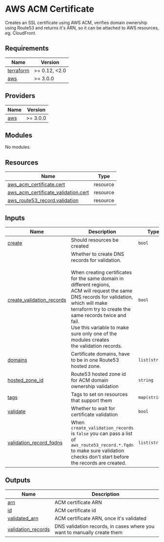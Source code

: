 # AWS ACM Certificate

Creates an SSL certificate using AWS ACM, verifies domain ownership using Route53 and returns it's ARN, so it can be attached to AWS resources, eg. CloudFront.

<!-- prettier-ignore-start -->
<!-- BEGIN_TF_DOCS -->
## Requirements

| Name | Version |
|------|---------|
| <a name="requirement_terraform"></a> [terraform](#requirement\_terraform) | >= 0.12, <2.0 |
| <a name="requirement_aws"></a> [aws](#requirement\_aws) | >= 3.0.0 |

## Providers

| Name | Version |
|------|---------|
| <a name="provider_aws"></a> [aws](#provider\_aws) | >= 3.0.0 |

## Modules

No modules.

## Resources

| Name | Type |
|------|------|
| [aws_acm_certificate.cert](https://registry.terraform.io/providers/hashicorp/aws/latest/docs/resources/acm_certificate) | resource |
| [aws_acm_certificate_validation.cert](https://registry.terraform.io/providers/hashicorp/aws/latest/docs/resources/acm_certificate_validation) | resource |
| [aws_route53_record.validation](https://registry.terraform.io/providers/hashicorp/aws/latest/docs/resources/route53_record) | resource |

## Inputs

| Name | Description | Type | Default | Required |
|------|-------------|------|---------|:--------:|
| <a name="input_create"></a> [create](#input\_create) | Should resources be created | `bool` | `true` | no |
| <a name="input_create_validation_records"></a> [create\_validation\_records](#input\_create\_validation\_records) | Whether to create DNS records for validation.<br><br>    When creating certificates for the same domain in different regions,<br>    ACM will request the same DNS records for validation, which will make<br>    terraform try to create the same records twice and fail.<br>    Use this variable to make sure only one of the modules creates<br>    the validation records. | `bool` | `true` | no |
| <a name="input_domains"></a> [domains](#input\_domains) | Certificate domains, have to be in one Route53 hosted zone. | `list(string)` | n/a | yes |
| <a name="input_hosted_zone_id"></a> [hosted\_zone\_id](#input\_hosted\_zone\_id) | Route53 hosted zone id for ACM domain ownership validation | `string` | `null` | no |
| <a name="input_tags"></a> [tags](#input\_tags) | Tags to set on resources that support them | `map(string)` | `{}` | no |
| <a name="input_validate"></a> [validate](#input\_validate) | Whether to wait for certificate validation | `bool` | `true` | no |
| <a name="input_validation_record_fqdns"></a> [validation\_record\_fqdns](#input\_validation\_record\_fqdns) | When `create_validation_records` is `false` you can pass a list of `aws_route53_record.*.fqdn` to make sure validation checks don't start before the records are created. | `list(string)` | `null` | no |

## Outputs

| Name | Description |
|------|-------------|
| <a name="output_arn"></a> [arn](#output\_arn) | ACM certificate ARN |
| <a name="output_id"></a> [id](#output\_id) | ACM certificate id |
| <a name="output_validated_arn"></a> [validated\_arn](#output\_validated\_arn) | ACM certificate ARN, once it's validated |
| <a name="output_validation_records"></a> [validation\_records](#output\_validation\_records) | DNS validation records, in cases where you want to manually create them |
<!-- END_TF_DOCS -->
<!-- prettier-ignore-end -->

